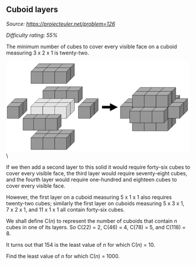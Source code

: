 Cuboid layers
-------------

*Source: https://projecteuler.net/problem=126*


*Difficulty rating: 55%*

The minimum number of cubes to cover every visible face on a cuboid
measuring 3 x 2 x 1 is twenty-two.

![](img/p126.gif)\

If we then add a second layer to this solid it would require forty-six
cubes to cover every visible face, the third layer would require
seventy-eight cubes, and the fourth layer would require one-hundred and
eighteen cubes to cover every visible face.

However, the first layer on a cuboid measuring 5 x 1 x 1 also requires
twenty-two cubes; similarly the first layer on cuboids measuring
5 x 3 x 1, 7 x 2 x 1, and 11 x 1 x 1 all contain forty-six cubes.

We shall define C(*n*) to represent the number of cuboids that contain
*n* cubes in one of its layers. So C(22) = 2, C(46) = 4, C(78) = 5, and
C(118) = 8.

It turns out that 154 is the least value of *n* for which C(*n*) = 10.

Find the least value of *n* for which C(*n*) = 1000.

